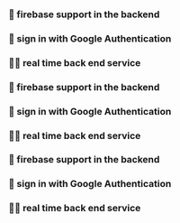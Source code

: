 ### 👊 firebase support in the backend ###
### 👊 sign in with Google Authentication ###
### 🧑‍🚀 real time back end service ###
### 👊 firebase support in the backend ###
### 👊 sign in with Google Authentication ###
### 🧑‍🚀 real time back end service ###
### 👊 firebase support in the backend ###
### 👊 sign in with Google Authentication ###
### 🧑‍🚀 real time back end service ###
